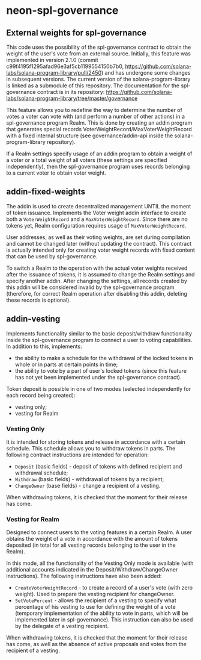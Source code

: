 # neon-spl-governance
 
## External weights for spl-governance

This code uses the possibility of the spl-governance contract to obtain the weight
of the user's vote from an external source. Initially, this feature was implemented
in version 2.1.0 (commit c99f4195f1295afad96e3af5cb1199554150b7b0,
https://github.com/solana-labs/solana-program-library/pull/2450) and has undergone
some changes in subsequent versions. The current version of the solana-program-library
is linked as a submodule of this repository.
The documentation for the spl-governance contract is in its repository:
https://github.com/solana-labs/solana-program-library/tree/master/governance

This feature allows you to redefine the way to determine the number of votes a voter
can vote with (and perform a number of other actions) in a spl-governance program Realm.
This is done by creating an addin program that generates special records
VoterWeightRecord/MaxVoterWeightRecord with a fixed internal structure (see 
governance/addin-api inside the solana-program-library repository).

If a Realm settings specify usage of an addin program to obtain a weight of a voter
or a total weight of all voters (these settings are specified independently), then
the spl-governance program uses records belonging to a current voter to obtain voter weight.


## addin-fixed-weights

The addin is used to create decentralized management UNTIL the moment of token issuance.
Implements the Voter weight addin interface to create both a `VoterWeightRecord`
and a `MaxVoterWeightRecord`. Since there are no tokens yet, Realm configuration requires
usage of `MaxVoterWeightRecord`.

User addresses, as well as their voting weights, are set during compilation and cannot
be changed later (without updating the contract). This contract is actually intended
only for creating voter weight records with fixed content that can be used by spl-governance.

To switch a Realm to the operation with the actual voter weights received after
the issuance of tokens, it is assumed to change the Realm settings and specify another
addin. After changing the settings, all records created by this addin will be
considered invalid by the spl-governance program (therefore, for correct Realm operation
after disabling this addin, deleting these records is optional).


## addin-vesting

Implements functionality similar to the basic deposit/withdraw functionality inside
the spl-governance program to connect a user to voting capabilities.
In addition to this, implements:
- the ability to make a schedule for the withdrawal of the locked tokens in whole or
in parts at certain points in time;
- the ability to vote by a part of user's locked tokens (since this feature has not
yet been implemented under the spl-governance contract).

Token deposit is possible in one of two modes (selected independently for each
record being created):
- vesting only;
- vesting for Realm


### Vesting Only

It is intended for storing tokens and release in accordance with a certain schedule.
This schedule allows you to withdraw tokens in parts.
The following contract instructions are intended for operation:
- `Deposit` (basic fields) - deposit of tokens with defined recipient and withdrawal schedule;
- `Withdraw` (basic fields) - withdrawal of tokens by a recipient;
- `ChangeOwner` (base fields) - change a recipient of a vesting.

When withdrawing tokens, it is checked that the moment for their release has come.


### Vesting for Realm

Designed to connect users to the voting features in a certain Realm. A user obtains
the weight of a vote in accordance with the amount of tokens deposited (in total for
all vesting records belonging to the user in the Realm).

In this mode, all the functionality of the Vesting Only mode is available (with additional
accounts indicated in the Deposit/Withdraw/ChangeOwner instructions). The following
instructions have also been added:
 - `CreateVoterWeightRecord` - to create a record of a user's vote (with zero weight).
Used to prepare the vesting recipient for changeOwner.
 - `SetVotePercent` - allows the recipient of a vesting to specify what percentage of his
vesting to use for defining the weight of a vote (temporary implementation of the ability
to vote in parts, which will be implemented later in spl-governance).
This instruction can also be used by the delegate of a vesting recipient.

When withdrawing tokens, it is checked that the moment for their release has come,
as well as the absence of active proposals and votes from the recipient of a vesting.
